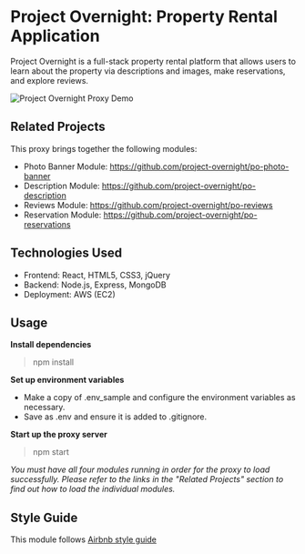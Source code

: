 # Project Overnight: Property Rental Application

Project Overnight is a full-stack property rental platform that allows users to learn about the property via descriptions and images, make reservations, and explore reviews.

![Project Overnight Proxy Demo](demo/demo.gif)

## Related Projects

This proxy brings together the following modules:
  - Photo Banner Module: https://github.com/project-overnight/po-photo-banner
  - Description Module: https://github.com/project-overnight/po-description
  - Reviews Module: https://github.com/project-overnight/po-reviews
  - Reservation Module: https://github.com/project-overnight/po-reservations

## Technologies Used

  - Frontend: React, HTML5, CSS3, jQuery
  - Backend: Node.js, Express, MongoDB
  - Deployment: AWS (EC2)

## Usage

**Install dependencies**
> npm install

**Set up environment variables**
- Make a copy of .env_sample and configure the environment variables as necessary.
- Save as .env and ensure it is added to .gitignore.

**Start up the proxy server**
> npm start

*You must have all four modules running in order for the proxy to load successfully. Please refer to the links in the "Related Projects" section to find out how to load the individual modules.*

## Style Guide
This module follows [Airbnb style guide](https://github.com/airbnb/javascript)